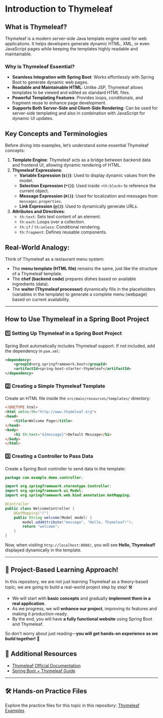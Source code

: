 # Introduction to Thymeleaf

## What is Thymeleaf?
Thymeleaf is a modern server-side Java template engine used for web applications. It helps developers generate dynamic HTML, XML, or even JavaScript pages while keeping the templates highly readable and maintainable.

### Why is Thymeleaf Essential?
- **Seamless Integration with Spring Boot**: Works effortlessly with Spring Boot to generate dynamic web pages.
- **Readable and Maintainable HTML**: Unlike JSP, Thymeleaf allows templates to be viewed and edited as standard HTML files.
- **Powerful Templating Features**: Provides loops, conditionals, and fragment reuse to enhance page development.
- **Supports Both Server-Side and Client-Side Rendering**: Can be used for server-side templating and also in combination with JavaScript for dynamic UI updates.

## Key Concepts and Terminologies
Before diving into examples, let’s understand some essential Thymeleaf concepts:

1. **Template Engine**: Thymeleaf acts as a bridge between backend data and frontend UI, allowing dynamic rendering of HTML.
2. **Thymeleaf Expressions**:
   - **Variable Expression (`${}`)**: Used to display dynamic values from the model.
   - **Selection Expression (`*{}`)**: Used inside `<th:block>` to reference the current object.
   - **Message Expression (`#{}`)**: Used for localization and messages from `messages.properties`.
   - **Link Expression (`@{}`)**: Used to dynamically generate URLs.
3. **Attributes and Directives**:
   - `th:text`: Sets text content of an element.
   - `th:each`: Loops over a collection.
   - `th:if` / `th:unless`: Conditional rendering.
   - `th:fragment`: Defines reusable components.

## Real-World Analogy:
Think of Thymeleaf as a restaurant menu system:
- The **menu template (HTML file)** remains the same, just like the structure of a Thymeleaf template.
- The **chef (backend code)** prepares dishes based on available ingredients (data).
- The **waiter (Thymeleaf processor)** dynamically fills in the placeholders (variables in the template) to generate a complete menu (webpage) based on current availability.

---

## How to Use Thymeleaf in a Spring Boot Project
### 1️⃣ Setting Up Thymeleaf in a Spring Boot Project
Spring Boot automatically includes Thymeleaf support. If not included, add the dependency in `pom.xml`:
```xml
<dependency>
    <groupId>org.springframework.boot</groupId>
    <artifactId>spring-boot-starter-thymeleaf</artifactId>
</dependency>
```

### 2️⃣ Creating a Simple Thymeleaf Template
Create an HTML file inside the `src/main/resources/templates/` directory:
```html
<!DOCTYPE html>
<html xmlns:th="http://www.thymeleaf.org">
<head>
    <title>Welcome Page</title>
</head>
<body>
    <h1 th:text="${message}">Default Message</h1>
</body>
</html>
```

### 3️⃣ Creating a Controller to Pass Data
Create a Spring Boot controller to send data to the template:
```java
package com.example.demo.controller;

import org.springframework.stereotype.Controller;
import org.springframework.ui.Model;
import org.springframework.web.bind.annotation.GetMapping;

@Controller
public class WelcomeController {
    @GetMapping("/")
    public String welcome(Model model) {
        model.addAttribute("message", "Hello, Thymeleaf!");
        return "welcome";
    }
}
```
Now, when visiting `http://localhost:8080/`, you will see **Hello, Thymeleaf!** displayed dynamically in the template.

---

## 🌟 Project-Based Learning Approach!
In this repository, we are not just learning Thymeleaf as a theory-based topic; we are going to build a real-world project step by step! 🛠️

- We will start with **basic concepts** and gradually **implement them in a real application**.
- As we progress, we will **enhance our project**, improving its features and making it production-ready.
- By the end, you will have **a fully functional website** using Spring Boot and Thymeleaf.

So don’t worry about just reading—**you will get hands-on experience as we build together!** 🚀


## 🔗 Additional Resources
- [Thymeleaf Official Documentation](https://www.thymeleaf.org/documentation.html)
- [Spring Boot + Thymeleaf Guide](https://spring.io/guides/gs/serving-web-content/)

---

## 🛠 Hands-on Practice Files
Explore the practice files for this topic in this repository: [Thymeleaf Examples](./thymeleaf-examples/)

